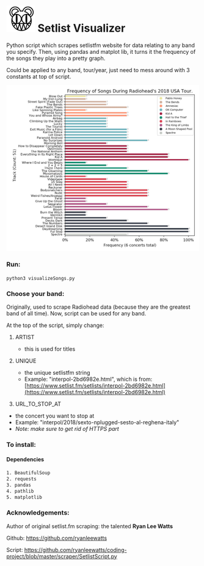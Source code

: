 # ![logo](./img/bear.JPG) Setlist Visualizer

Python script which scrapes setlistfm website for data relating to any band you specify. Then, using pandas and matplot lib, it turns it the frequency of the songs they play into a pretty graph.

Could be applied to any band, tour/year, just need to mess around with 3 constants at top of script.

![graph](./img/example.JPG)

### Run:

`python3 visualizeSongs.py`

### Choose your band:

Originally, used to scrape Radiohead data (because they are the greatest band of all time). Now, script can be used for any band.

At the top of the script, simply change:

1. ARTIST
	- this is used for titles

2. UNIQUE
	- the unique setlistfm string
	- Example: "interpol-2bd6982e.html", which is from: [https://www.setlist.fm/setlists/interpol-2bd6982e.html](https://www.setlist.fm/setlists/interpol-2bd6982e.html) 

3. URL\_TO\_STOP_AT
 - the concert you want to stop at
 - Example: "interpol/2018/sexto-nplugged-sesto-al-reghena-italy" 
 - *Note: make sure to get rid of HTTPS part*

### To install:

#### Dependencies
```
1. BeautifulSoup
2. requests
3. pandas
4. pathlib
5. matplotlib
```

### Acknowledgements:

Author of original setlist.fm scraping: the talented **Ryan Lee Watts**

Github: https://github.com/ryanleewatts

Script: https://github.com/ryanleewatts/coding-project/blob/master/scraper/SetlistScript.py